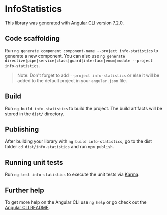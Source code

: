 # InfoStatistics

This library was generated with [Angular CLI](https://github.com/angular/angular-cli) version 7.2.0.

## Code scaffolding

Run `ng generate component component-name --project info-statistics` to generate a new component. You can also use `ng generate directive|pipe|service|class|guard|interface|enum|module --project info-statistics`.
> Note: Don't forget to add `--project info-statistics` or else it will be added to the default project in your `angular.json` file. 

## Build

Run `ng build info-statistics` to build the project. The build artifacts will be stored in the `dist/` directory.

## Publishing

After building your library with `ng build info-statistics`, go to the dist folder `cd dist/info-statistics` and run `npm publish`.

## Running unit tests

Run `ng test info-statistics` to execute the unit tests via [Karma](https://karma-runner.github.io).

## Further help

To get more help on the Angular CLI use `ng help` or go check out the [Angular CLI README](https://github.com/angular/angular-cli/blob/master/README.md).
